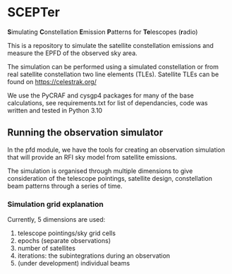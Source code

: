 # SCEPTer
**S**imulating **C**onstellation **E**mission **P**atterns for **Te**lescopes (**r**adio)

This is a repository to simulate the satellite constellation emissions and measure the EPFD of the observed sky area.

The simulation can be performed using a simulated constellation or from real satellite constellation two line elements (TLEs).
Satellite TLEs can be found on https://celestrak.org/

We use the PyCRAF and cysgp4 packages for many of the base calculations, see requirements.txt for list of dependancies, code was written and tested in Python 3.10

## Running the observation simulator

In the pfd module, we have the tools for creating an observation simulation that will provide an RFI sky model from satellite emissions.

The simulation is organised through multiple dimensions to give consideration of the telescope pointings, satellite design, constellation beam patterns through a series of time.

### Simulation grid explanation

Currently, 5 dimensions are used:
1. telescope pointings/sky grid cells
2. epochs (separate observations)
3. number of satellites
4. iterations: the subintegrations during an observation
5. (under development) individual beams

